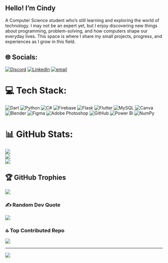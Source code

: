 ## Hello! I’m Cindy 

A Computer Science student who’s still learning and exploring the world of technology. I may not be an expert yet, but I enjoy discovering new things about programming, problem-solving, and how computers shape our everyday lives. This space is where I share my small projects, progress, and experiences as I grow in this field.


## 🌐 Socials:
[![Discord](https://img.shields.io/badge/Discord-%237289DA.svg?logo=discord&logoColor=white)](https://discord.gg/cy0686) [![LinkedIn](https://img.shields.io/badge/LinkedIn-%230077B5.svg?logo=linkedin&logoColor=white)](https://linkedin.com/in/cindy-alabat) [![email](https://img.shields.io/badge/Email-D14836?logo=gmail&logoColor=white)](mailto:cindyalabat779@gmail.com) 

# 💻 Tech Stack:
![Dart](https://img.shields.io/badge/dart-%230175C2.svg?style=for-the-badge&logo=dart&logoColor=white) ![Python](https://img.shields.io/badge/python-3670A0?style=for-the-badge&logo=python&logoColor=ffdd54) ![C#](https://img.shields.io/badge/c%23-%23239120.svg?style=for-the-badge&logo=csharp&logoColor=white) ![Firebase](https://img.shields.io/badge/firebase-%23039BE5.svg?style=for-the-badge&logo=firebase) ![Flask](https://img.shields.io/badge/flask-%23000.svg?style=for-the-badge&logo=flask&logoColor=white) ![Flutter](https://img.shields.io/badge/Flutter-%2302569B.svg?style=for-the-badge&logo=Flutter&logoColor=white) ![MySQL](https://img.shields.io/badge/mysql-4479A1.svg?style=for-the-badge&logo=mysql&logoColor=white) ![Canva](https://img.shields.io/badge/Canva-%2300C4CC.svg?style=for-the-badge&logo=Canva&logoColor=white) ![Blender](https://img.shields.io/badge/blender-%23F5792A.svg?style=for-the-badge&logo=blender&logoColor=white) ![Figma](https://img.shields.io/badge/figma-%23F24E1E.svg?style=for-the-badge&logo=figma&logoColor=white) ![Adobe Photoshop](https://img.shields.io/badge/adobe%20photoshop-%2331A8FF.svg?style=for-the-badge&logo=adobe%20photoshop&logoColor=white) ![GitHub](https://img.shields.io/badge/github-%23121011.svg?style=for-the-badge&logo=github&logoColor=white) ![Power Bi](https://img.shields.io/badge/power_bi-F2C811?style=for-the-badge&logo=powerbi&logoColor=black) ![NumPy](https://img.shields.io/badge/numpy-%23013243.svg?style=for-the-badge&logo=numpy&logoColor=white)
# 📊 GitHub Stats:
![](https://github-readme-stats.vercel.app/api?username=seventwentyfor&theme=transparent&hide_border=false&include_all_commits=false&count_private=false)<br/>
![](https://nirzak-streak-stats.vercel.app/?user=seventwentyfor&theme=transparent&hide_border=false)<br/>
![](https://github-readme-stats.vercel.app/api/top-langs/?username=seventwentyfor&theme=transparent&hide_border=false&include_all_commits=false&count_private=false&layout=compact)

## 🏆 GitHub Trophies
![](https://github-profile-trophy.vercel.app/?username=seventwentyfor&theme=transparent&no-frame=false&no-bg=false&margin-w=4)

### ✍️ Random Dev Quote
![](https://quotes-github-readme.vercel.app/api?type=horizontal&theme=tokyonight)

### 🔝 Top Contributed Repo
![](https://github-contributor-stats.vercel.app/api?username=seventwentyfor&limit=5&theme=transparent&combine_all_yearly_contributions=true)

---
[![](https://visitcount.itsvg.in/api?id=seventwentyfor&icon=4&color=1)](https://visitcount.itsvg.in)

<!-- Proudly created with GPRM ( https://gprm.itsvg.in ) -->
